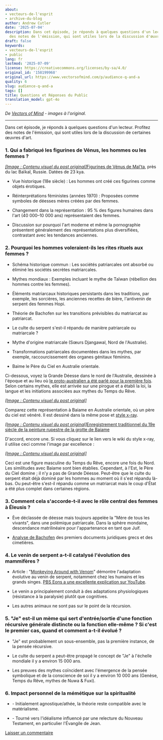 ```yaml
---
about:
- vecteurs-de-l'esprit
- archive-du-blog
author: Andrew Cutler
date: '2025-07-04'
description: Dans cet épisode, je réponds à quelques questions d'un lecteur. Profitez
  des notes de l'émission, qui sont utiles lors de la discussion d'œuvres d'art particulières.
draft: false
keywords:
- vecteurs-de-l'esprit
- public
lang: fr
lastmod: '2025-07-09'
license: https://creativecommons.org/licenses/by-sa/4.0/
original_id: '158199968'
original_url: https://www.vectorsofmind.com/p/audience-q-and-a
quality: 6
slug: audience-q-and-a
tags: []
title: Questions et Réponses du Public
translation_model: gpt-4o
---
```


*De [Vectors of Mind](https://www.vectorsofmind.com/p/audience-q-and-a) - images à l'original.*

---

Dans cet épisode, je réponds à quelques questions d'un lecteur. Profitez des notes de l'émission, qui sont utiles lors de la discussion de certaines œuvres d'art.

### 1\. Qui a fabriqué les figurines de Vénus, les hommes ou les femmes ?

[*[Image : Contenu visuel du post original]*](https://substackcdn.com/image/fetch/$s_!BEcq!,f_auto,q_auto:good,fl_progressive:steep/https%3A%2F%2Fsubstack-post-media.s3.amazonaws.com%2Fpublic%2Fimages%2Fe3f2c568-ae8b-4d71-bed7-fe2ef2c53c5b_2560x1613.png)[Figurines de Vénus de Mal'ta](https://en.wikipedia.org/wiki/Venus_figurines_of_Mal%27ta), près du lac Baïkal, Russie. Datées de 23 kya.

 * Vue historique (18e siècle) : Les hommes ont créé ces figurines comme objets érotiques.

 * Réinterprétations féministes (années 1970) : Proposées comme symboles de déesses mères créées par des femmes.

 * Changement dans la représentation : 95 % des figures humaines dans l'art (40 000–10 000 ans) représentaient des femmes.

 * Discussion sur pourquoi l'art moderne et même la pornographie présentent généralement des représentations plus diversifiées, contrastant avec les tendances anciennes.

### 2\. Pourquoi les hommes voleraient-ils les rites rituels aux femmes ?

 * Schéma historique commun : Les sociétés patriarcales ont absorbé ou éliminé les sociétés secrètes matriarcales.

 * Mythes mondiaux : Exemples incluant le mythe de Taïwan (rébellion des hommes contre les femmes).

 * Éléments matriarcaux historiques persistants dans les traditions, par exemple, les sorcières, les anciennes recettes de bière, l'antivenin de serpent des femmes Hopi.

 * Théorie de Bachofen sur les transitions prévisibles du matriarcat au patriarcat.

 * Le culte du serpent s'est-il répandu de manière patriarcale ou matriarcale ?

 * Mythe d'origine matriarcale (Sœurs Djangawal, Nord de l'Australie).

 * Transformations patriarcales documentées dans les mythes, par exemple, raccourcissement des organes génitaux féminins.

 * Baime le Père du Ciel en Australie orientale.

Ci-dessous, voyez la Grande Déesse dans le nord de l'Australie, dessinée à l'époque et au lieu où [le proto-australien a été parlé pour la première fois](https://www.degruyter.com/document/doi/10.1515/9783111421889/html?lang=en&srsltid=AfmBOopVbfRZO-PSMnsjtSGnxaGGaSvcsi0PrZNvw70EA53_Mb2GF45q). Selon certains mythes, elle est arrivée sur une pirogue et a établi la loi, la langue et les initiations associées aux mythes du Temps du Rêve.

[*[Image : Contenu visuel du post original]*](https://substackcdn.com/image/fetch/$s_!_bJq!,f_auto,q_auto:good,fl_progressive:steep/https%3A%2F%2Fsubstack-post-media.s3.amazonaws.com%2Fpublic%2Fimages%2Ff54b4e74-e34a-4150-bb74-c8311d974538_626x588.jpeg)

Comparez cette représentation à Baiame en Australie orientale, où un père du ciel est vénéré. Il est dessiné dans la même pose et [style x-ray](https://en.wikipedia.org/wiki/X-ray_style_art).

[*[Image : Contenu visuel du post original]*](https://substackcdn.com/image/fetch/$s_!VoPr!,f_auto,q_auto:good,fl_progressive:steep/https%3A%2F%2Fsubstack-post-media.s3.amazonaws.com%2Fpublic%2Fimages%2F617bc46f-78b9-4991-b8de-d6fd8b90fbf6_640x438.heic)[Enregistrement traditionnel du 19e siècle de la peinture rupestre de la grotte de Baiame](https://www.researchgate.net/publication/44058646_Digital_Recording_of_Aboriginal_Rock_Art/figures?lo=1)

D'accord, encore une. Si vous cliquez sur le lien vers le wiki du style x-ray, il utilise ceci comme l'image par excellence :

[*[Image : Contenu visuel du post original]*](https://substackcdn.com/image/fetch/$s_!pLyl!,f_auto,q_auto:good,fl_progressive:steep/https%3A%2F%2Fsubstack-post-media.s3.amazonaws.com%2Fpublic%2Fimages%2Fd538f22f-e597-47bf-9856-0c0fa8c4acaf_1600x1200.heic)

Ceci est une figure masculine du Temps du Rêve, encore une fois du Nord. Les similitudes avec Baiame sont bien établies. Cependant, à l'Est, le Père du Ciel domine ; il n'y a pas de Grande Déesse. Peut-être que le culte du serpent était déjà dominé par les hommes au moment où il s'est répandu là-bas. Ou peut-être s'est-il répandu comme un matriarcat mais le coup d'État a été plus complet dans certaines régions.

### 3\. Comment cela s'accorde-t-il avec le rôle central des femmes à Éleusis ?

 * Ève déclassée de déesse mais toujours appelée la "Mère de tous les vivants", dans une polémique patriarcale. Dans la sphère mondaine, descendance matrilinéaire pour l'appartenance en tant que Juif.

 * [Analyse de Bachofen](https://www.vectorsofmind.com/i/145682170/myths-of-matriarchy-reconsidered-deborah-b-gewertz) des premiers documents juridiques grecs et des cimetières.

### 4\. Le venin de serpent a-t-il catalysé l'évolution des mammifères ?

 * Article : "[Monkeying Around with Venom](https://bmcbiol.biomedcentral.com/articles/10.1186/s12915-021-01195-x)" démontre l'adaptation évolutive au venin de serpent, notamment chez les humains et les grands singes. [PBS Eons a une excellente explication sur YouTube](https://youtu.be/_zGy_tr_tY4?si=f73qOoGSMfquizkI).

 * Le venin a principalement conduit à des adaptations physiologiques (résistance à la paralysie) plutôt que cognitives.

 * Les autres animaux ne sont pas sur le point de la récursion.

### 5\. "Je" est-il un mème qui sert d'entrée/sortie d'une fonction récursive générale distincte ou la fonction elle-même ? Si c'est le premier cas, quand et comment a-t-il évolué ?

 * "Je" est probablement un sous-ensemble, pas la première instance, de la pensée récursive.

 * Le culte du serpent a peut-être propagé le concept de "Je" à l'échelle mondiale il y a environ 15 000 ans.

 * Les preuves des mythes coïncident avec l'émergence de la pensée symbolique et de la conscience de soi il y a environ 10 000 ans (Genèse, Temps du Rêve, mythes de Nuwa & Fuxi).

### 6\. Impact personnel de la mémétique sur la spiritualité

 * \- Initialement agnostique/athée, la théorie reste compatible avec le matérialisme.

 * \- Tourné vers l'idéalisme influencé par une relecture du Nouveau Testament, en particulier l'Évangile de Jean.

[Laisser un commentaire](https://www.vectorsofmind.com/p/audience-q-and-a/comments)